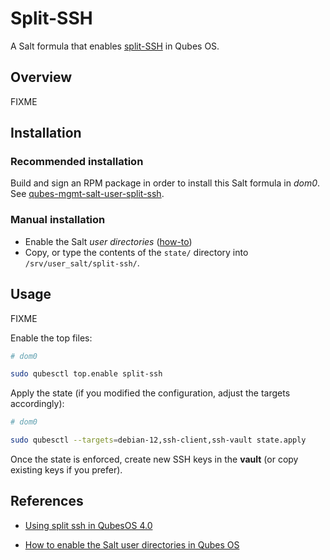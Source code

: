 Split-SSH
=========

A Salt formula that enables [split-SSH][split-ssh] in Qubes OS.

Overview
--------

FIXME

Installation
------------

### Recommended installation

Build and sign an RPM package in order to install this Salt formula in _dom0_. See [qubes-mgmt-salt-user-split-ssh][rpm].

  [rpm]: https://github.com/gonzalo-bulnes/qubes-mgmt-salt-user/tree/main/packages/split-ssh

### Manual installation

- Enable the Salt _user directories_ ([how-to][user-dirs-how-to])
- Copy, or type the contents of the `state/` directory into `/srv/user_salt/split-ssh/`.

Usage
-----

FIXME

Enable the top files:

```sh
# dom0

sudo qubesctl top.enable split-ssh
```

Apply the state (if you modified the configuration, adjust the targets accordingly):

```sh
# dom0

sudo qubesctl --targets=debian-12,ssh-client,ssh-vault state.apply
```

Once the state is enforced, create new SSH keys in the **vault** (or copy existing keys if you prefer).

References
----------

- [Using split ssh in QubesOS 4.0][split-ssh]
- [How to enable the Salt user directories in Qubes OS][user-dirs-how-to]

  [split-ssh]: https://kushaldas.in/posts/using-split-ssh-in-qubesos-4-0.html
  [user-dirs-how-to]: https://github.com/gonzalo-bulnes/qubes-mgmt-salt-user#prerequisites
